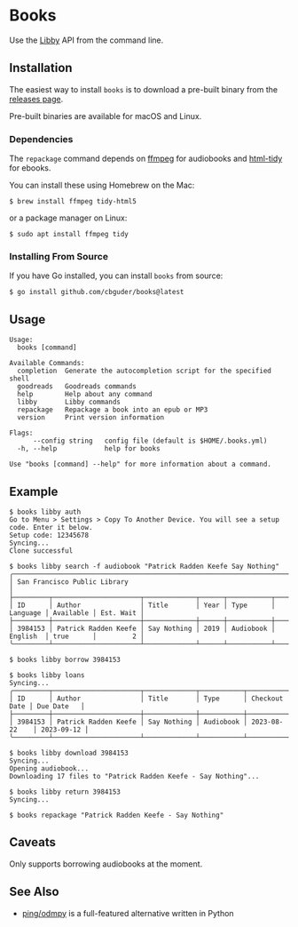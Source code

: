 # Books

Use the [Libby](https://libbyapp.com/) API from the command line.

## Installation

The easiest way to install `books` is to download a pre-built binary from
the [releases page](https://github.com/cbguder/books/releases).

Pre-built binaries are available for macOS and Linux.

### Dependencies

The `repackage` command depends on [ffmpeg](https://ffmpeg.org/) for audiobooks
and [html-tidy](http://www.html-tidy.org/) for ebooks.

You can install these using Homebrew on the Mac:

    $ brew install ffmpeg tidy-html5

or a package manager on Linux:

    $ sudo apt install ffmpeg tidy

### Installing From Source

If you have Go installed, you can install `books` from source:

    $ go install github.com/cbguder/books@latest

## Usage

```
Usage:
  books [command]

Available Commands:
  completion  Generate the autocompletion script for the specified shell
  goodreads   Goodreads commands
  help        Help about any command
  libby       Libby commands
  repackage   Repackage a book into an epub or MP3
  version     Print version information

Flags:
      --config string   config file (default is $HOME/.books.yml)
  -h, --help            help for books

Use "books [command] --help" for more information about a command.
```

## Example

```
$ books libby auth
Go to Menu > Settings > Copy To Another Device. You will see a setup code. Enter it below.
Setup code: 12345678
Syncing...
Clone successful

$ books libby search -f audiobook "Patrick Radden Keefe Say Nothing"
╭────────────────────────────────────────────────────────────────────────────────────────────────────╮
│ San Francisco Public Library                                                                       │
├─────────┬──────────────────────┬─────────────┬──────┬───────────┬──────────┬───────────┬───────────┤
│ ID      │ Author               │ Title       │ Year │ Type      │ Language │ Available │ Est. Wait │
├─────────┼──────────────────────┼─────────────┼──────┼───────────┼──────────┼───────────┼───────────┤
│ 3984153 │ Patrick Radden Keefe │ Say Nothing │ 2019 │ Audiobook │ English  │ true      │         2 │
╰─────────┴──────────────────────┴─────────────┴──────┴───────────┴──────────┴───────────┴───────────╯

$ books libby borrow 3984153

$ books libby loans
Syncing...
╭─────────┬──────────────────────┬─────────────┬───────────┬───────────────┬────────────╮
│ ID      │ Author               │ Title       │ Type      │ Checkout Date │ Due Date   │
├─────────┼──────────────────────┼─────────────┼───────────┼───────────────┼────────────┤
│ 3984153 │ Patrick Radden Keefe │ Say Nothing │ Audiobook │ 2023-08-22    │ 2023-09-12 │
╰─────────┴──────────────────────┴─────────────┴───────────┴───────────────┴────────────╯

$ books libby download 3984153
Syncing...
Opening audiobook...
Downloading 17 files to "Patrick Radden Keefe - Say Nothing"...

$ books libby return 3984153
Syncing...

$ books repackage "Patrick Radden Keefe - Say Nothing"
```

## Caveats

Only supports borrowing audiobooks at the moment.

## See Also

- [ping/odmpy](https://github.com/ping/odmpy) is a full-featured alternative written in Python
